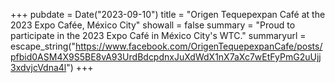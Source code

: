 +++
pubdate = Date("2023-09-10")
title = "Origen Tequepexpan Café at the 2023 Expo Cafée, México City" 
showall = false
summary = "Proud to participate in the 2023 Expo Café in México City's WTC."
summaryurl = escape_string("https://www.facebook.com/OrigenTequepexpanCafe/posts/pfbid0ASM4X9S5BE8vA93UrdBdcpdnxJuXdWdX1nX7aXc7wEtFyPmG2uUjj3xdvjcVdna4l")
+++


